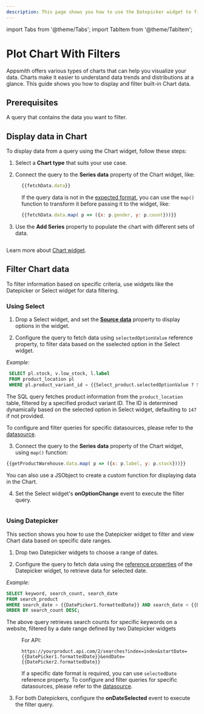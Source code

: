 ```yaml
---
description: This page shows you how to use the Datepicker widget to filter and view Chart data based on specific date ranges.
---
```

import Tabs from '@theme/Tabs';
import TabItem from '@theme/TabItem';


# Plot Chart With Filters

Appsmith offers various types of charts that can help you visualize your data. Charts make it easier to understand data trends and distributions at a glance. This guide shows you how to display and filter built-in Chart data.

## Prerequisites
A query that contains the data you want to filter.

## Display data in Chart

To display data from a query using the Chart widget, follow these steps:

1. Select a **Chart type** that suits your use case. 

2. Connect the query to the **Series data** property of the Chart widget, like:

<dd>

```js
{{fetchData.data}}
```

If the query data is not in the [expected format](/reference/widgets/chart#series-data-arrayobject), you can use the `map()` function to transform it before passing it to the widget, like:

```js
{{fetchData.data.map( p => ({x: p.gender, y: p.count}))}}
```

</dd>


3. Use the **Add Series** property to populate the chart with different sets of data.

  <figure>
  <img src="/img/bar-voter.png" style= {{width:"640px", height:"auto"}} alt=""/>
  <figcaption align = "center"><i></i></figcaption>
  </figure>  

Learn more about [Chart widget](/reference/widgets/chart).




## Filter Chart data 

To filter information based on specific criteria, use widgets like the Datepicker or Select widget for data filtering.


### Using Select

 1. Drop a Select widget, and set the [**Source data**](/reference/widgets/select#source-data-arrayobject) property to display options in the widget. 

 2. Configure the query to fetch data using `selectedOptionValue` reference property, to filter data based on the sselected option in the Select widget.
   
   *Example*: 
   
  ```sql
   SELECT pl.stock, v.low_stock, l.label
   FROM product_location pl
   WHERE pl.product_variant_id = {{Select_product.selectedOptionValue ? Select_product.selectedOptionValue : 147}};
  ```
  The SQL query fetches product information from the `product_location` table, filtered by a specified product variant ID. The ID is determined dynamically based on the selected option in Select widget, defaulting to `147` if not provided.
  
  To configure and filter queries for specific datasources, please refer to the [datasource](/connect-data/reference).


 3. Connect the query to the **Series data** property of the Chart widget, using `map()` function:

   ```js
   {{getProductWarehouse.data.map( p => ({x: p.label, y: p.stock}))}}
   ```
   
  You can also use a JSObject to create a custom function for displaying data in the Chart.
  
  4. Set the Select widget's **onOptionChange** event to execute the filter query.


  <figure>
  <img src="/img/chart-select0.gif" style= {{width:"700px", height:"auto"}} alt=""/>
  <figcaption align = "center"><i></i></figcaption>
  </figure>  


 
### Using Datepicker

This section shows you how to use the Datepicker widget to filter and view Chart data based on specific date ranges.

 1. Drop two Datepicker widgets to choose a range of dates.

 2. Configure the query to fetch data using the [reference properties](/reference/widgets/datepicker#reference-properties) of the Datepicker widget, to retrieve data for selected date.

   *Example*: 

   ```sql
   SELECT keyword, search_count, search_date
   FROM search_product
   WHERE search_date > {{DatePicker1.formattedDate}} AND search_date < {{DatePicker2.formattedDate}}
   ORDER BY search_count DESC;
   ```

   The above query retrieves search counts for specific keywords on a website, filtered by a date range defined by two Datepicker widgets

<dd>

   For API:

   ```url
   https://yourproduct.api.com/2/searches?index=index&startDate={{DatePicker1.formattedDate}}&endDate={{DatePicker2.formattedDate}}
   ```
   
   If a specific date format is required, you can use `selectedDate` reference property. To configure and filter queries for specific datasources, please refer to the [datasource](/connect-data/reference).
  
  </dd>


 3. For both Datepickers, configure the **onDateSelected** event to execute the filter query.

  <figure>
  <img src="/img/date-chart.gif" style= {{width:"700px", height:"auto"}} alt=""/>
  <figcaption align = "center"><i></i></figcaption>
  </figure>  




